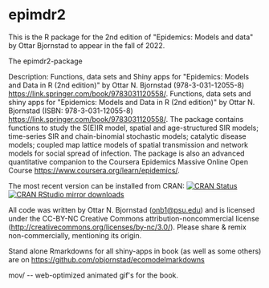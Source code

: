# epimdr2

This is the R package for the 2nd edition of "Epidemics: Models and data" by Ottar Bjornstad to appear in the fall of 2022.


The epimdr2-package

Description: Functions, data sets and Shiny apps for "Epidemics: Models and Data in R (2nd edition)" by Ottar N. Bjornstad (978-3-031-12055-8) <https://link.springer.com/book/9783031120558/>. Functions, data sets and shiny apps for "Epidemics: Models and Data in R (2nd edition)" by Ottar N. Bjornstad (ISBN: 978-3-031-12055-8) <https://link.springer.com/book/9783031120558/>. The package contains functions to study the S(E)IR model, spatial and age-structured SIR models; time-series SIR and chain-binomial stochastic models; catalytic disease models; coupled map lattice models of spatial transmission and network models for social spread of infection. The package is also an advanced quantitative companion to the Coursera Epidemics Massive Online Open Course <https://www.coursera.org/learn/epidemics/>.

The most recent version can be installed from CRAN:
[![CRAN Status](https://www.r-pkg.org/badges/version/epimdr)](https://cran.r-project.org/package=epimdr2)
[![CRAN RStudio mirror downloads](https://cranlogs.r-pkg.org/badges/epimdr)](https://www.r-pkg.org/pkg/epimdr2)

All code was written by Ottar N. Bjornstad (onb1@psu.edu) and is licensed under the CC-BY-NC Creative Commons attribution-noncommercial license (http://creativecommons.org/licenses/by-nc/3.0/). Please share & remix non-commercially, mentioning its origin.

Stand alone Rmarkdowns for all shiny-apps in book (as well as some others) are on https://github.com/objornstad/ecomodelmarkdowns

mov/ -- web-optimized animated gif's for the book.

